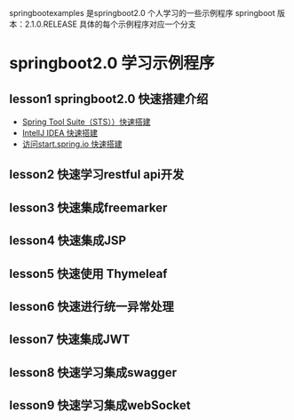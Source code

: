 springbootexamples 是springboot2.0 个人学习的一些示例程序 springboot 版本：2.1.0.RELEASE 具体的每个示例程序对应一个分支
# springboot2.0 学习示例程序
## lesson1 springboot2.0 快速搭建介绍
 - [Spring Tool Suite（STS））快速搭建](https://blog.csdn.net/ljk126wy/article/details/83587631)
 - [IntellJ IDEA 快速搭建](https://blog.csdn.net/ljk126wy/article/details/82722388)
 - [访问start.spring.io 快速搭建](https://blog.csdn.net/ljk126wy/article/details/83588905)

## lesson2 快速学习restful api开发
## lesson3 快速集成freemarker
## lesson4 快速集成JSP
## lesson5 快速使用 Thymeleaf
## lesson6 快速进行统一异常处理
## lesson7 快速集成JWT
## lesson8 快速学习集成swagger
## lesson9 快速学习集成webSocket

